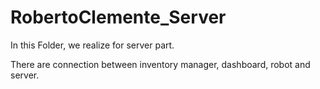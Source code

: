 # RobertoClemente_Server

In this Folder, we realize for server part.

There are connection between inventory manager, dashboard, robot and server.
